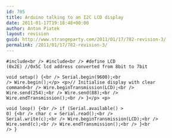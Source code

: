 ```yaml
---
id: 785
title: Arduino talking to an I2C LCD display
date: 2011-01-17T19:18:48+00:00
author: Anton Piatek
layout: revision
guid: http://www.strangeparty.com/2011/01/17/782-revision-3/
permalink: /2011/01/17/782-revision-3/
---
```

<code lang="C">#include&lt;br />
#include&lt;br />
#define LCD (0x2E) //0x5C lcd address converted from 8bit to 7bit</code>

<code lang="C">void setup() {&lt;br />
Serial.begin(9600);&lt;br />
Wire.begin();&lt;/p>
&lt;p>// Initialise display with clear command&lt;br />
Wire.beginTransmission(LCD);&lt;br />
Wire.send(254);&lt;br />
Wire.send(88);&lt;br />
Wire.endTransmission();&lt;br />
}&lt;/p>
&lt;p></code>

<code lang="C">void loop() {&lt;br />
if (Serial.available() &gt; 0) {&lt;br />
char c = Serial.read();&lt;br />
Serial.write(c);&lt;br />
Wire.beginTransmission(LCD);&lt;br />
Wire.send(c);&lt;br />
Wire.endTransmission();&lt;br />
}&lt;br />
} </code>